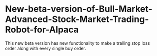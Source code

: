 # New-beta-version-of-Bull-Market-Advanced-Stock-Market-Trading-Robot-for-Alpaca
This new beta version has new functionality to make a trailing stop loss order along with every single buy order. 
